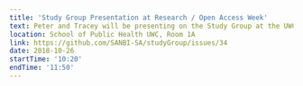 ```yaml
---
title: 'Study Group Presentation at Research / Open Access Week'
text: Peter and Tracey will be presenting on the Study Group at the UWC Research / Open Access Week
location: School of Public Health UWC, Room 1A
link: https://github.com/SANBI-SA/studyGroup/issues/34
date: 2018-10-26
startTime: '10:20'
endTime: '11:50'
---
```

